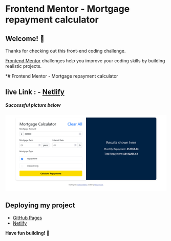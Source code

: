 # Frontend Mentor - Mortgage repayment calculator

## Welcome! 👋

Thanks for checking out this front-end coding challenge.

[Frontend Mentor](https://www.frontendmentor.io) challenges help you improve your coding skills by building realistic projects.

\*# Frontend Mentor - Mortgage repayment calculator

## live Link : - [Netlify](https://scintillating-valkyrie-b28ecb.netlify.app/)

##### Successful picture below

![Design Successful picture coding challenge](/img/Screenshot%20Frontend%20Mentor%20Mortgage%20repayment%20calculator.png)

<!-- ##### Error picture below -->

## Deploying my project

- [GitHub Pages](https://github.com/masum-hosen/Mortgage-repayment-calculator-solution-Frontend-Mentor-)
- [Netlify](https://scintillating-valkyrie-b28ecb.netlify.app/)

**Have fun building!** 🚀
